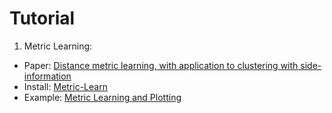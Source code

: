 # Tutorial 
1. Metric Learning: <br>
* Paper: [Distance metric learning, with application to clustering with side-information](https://ai.stanford.edu/~ang/papers/nips02-metric.pdf)
* Install: [Metric-Learn](https://github.com/metric-learn/metric-learn) 
* Example: [Metric Learning and Plotting](https://github.com/metric-learn/metric-learn/blob/master/examples/metric_plotting.ipynb)
